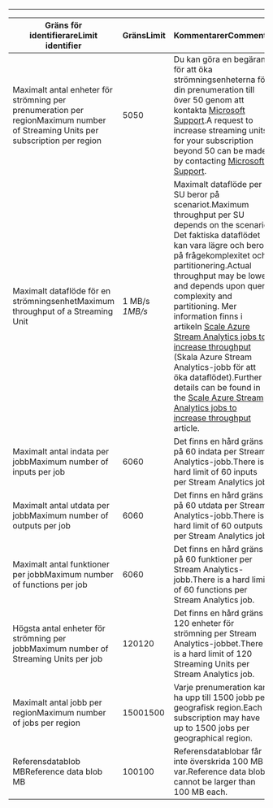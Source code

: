 ---
| <span data-ttu-id="00a2e-101">Gräns för identifierare</span><span class="sxs-lookup"><span data-stu-id="00a2e-101">Limit identifier</span></span> | <span data-ttu-id="00a2e-102">Gräns</span><span class="sxs-lookup"><span data-stu-id="00a2e-102">Limit</span></span> | <span data-ttu-id="00a2e-103">Kommentarer</span><span class="sxs-lookup"><span data-stu-id="00a2e-103">Comments</span></span> |
| --- | --- | --- |
| <span data-ttu-id="00a2e-104">Maximalt antal enheter för strömning per prenumeration per region</span><span class="sxs-lookup"><span data-stu-id="00a2e-104">Maximum number of Streaming Units per subscription per region</span></span> |<span data-ttu-id="00a2e-105">50</span><span class="sxs-lookup"><span data-stu-id="00a2e-105">50</span></span> |<span data-ttu-id="00a2e-106">Du kan göra en begäran för att öka strömningsenheterna för din prenumeration till över 50 genom att kontakta [Microsoft Support](https://support.microsoft.com/en-us).</span><span class="sxs-lookup"><span data-stu-id="00a2e-106">A request to increase streaming units for your subscription beyond 50 can be made by contacting [Microsoft Support](https://support.microsoft.com/en-us).</span></span> |
| <span data-ttu-id="00a2e-107">Maximalt dataflöde för en strömningsenhet</span><span class="sxs-lookup"><span data-stu-id="00a2e-107">Maximum throughput of a Streaming Unit</span></span> |<span data-ttu-id="00a2e-108">1 MB/s *</span><span class="sxs-lookup"><span data-stu-id="00a2e-108">1MB/s*</span></span> |<span data-ttu-id="00a2e-109">Maximalt dataflöde per SU beror på scenariot.</span><span class="sxs-lookup"><span data-stu-id="00a2e-109">Maximum throughput per SU depends on the scenario.</span></span> <span data-ttu-id="00a2e-110">Det faktiska dataflödet kan vara lägre och beror på frågekomplexitet och partitionering.</span><span class="sxs-lookup"><span data-stu-id="00a2e-110">Actual throughput may be lower and depends upon query complexity and partitioning.</span></span> <span data-ttu-id="00a2e-111">Mer information finns i artikeln [Scale Azure Stream Analytics jobs to increase throughput](../articles/stream-analytics/stream-analytics-scale-jobs.md) (Skala Azure Stream Analytics-jobb för att öka dataflödet).</span><span class="sxs-lookup"><span data-stu-id="00a2e-111">Further details can be found in the [Scale Azure Stream Analytics jobs to increase throughput](../articles/stream-analytics/stream-analytics-scale-jobs.md) article.</span></span> |
| <span data-ttu-id="00a2e-112">Maximalt antal indata per jobb</span><span class="sxs-lookup"><span data-stu-id="00a2e-112">Maximum number of inputs per job</span></span> |<span data-ttu-id="00a2e-113">60</span><span class="sxs-lookup"><span data-stu-id="00a2e-113">60</span></span> |<span data-ttu-id="00a2e-114">Det finns en hård gräns på 60 indata per Stream Analytics-jobb.</span><span class="sxs-lookup"><span data-stu-id="00a2e-114">There is a hard limit of 60 inputs per Stream Analytics job.</span></span> |
| <span data-ttu-id="00a2e-115">Maximalt antal utdata per jobb</span><span class="sxs-lookup"><span data-stu-id="00a2e-115">Maximum number of outputs per job</span></span> |<span data-ttu-id="00a2e-116">60</span><span class="sxs-lookup"><span data-stu-id="00a2e-116">60</span></span> |<span data-ttu-id="00a2e-117">Det finns en hård gräns på 60 utdata per Stream Analytics-jobb.</span><span class="sxs-lookup"><span data-stu-id="00a2e-117">There is a hard limit of 60 outputs per Stream Analytics job.</span></span> |
| <span data-ttu-id="00a2e-118">Maximalt antal funktioner per jobb</span><span class="sxs-lookup"><span data-stu-id="00a2e-118">Maximum number of functions per job</span></span> |<span data-ttu-id="00a2e-119">60</span><span class="sxs-lookup"><span data-stu-id="00a2e-119">60</span></span> |<span data-ttu-id="00a2e-120">Det finns en hård gräns på 60 funktioner per Stream Analytics-jobb.</span><span class="sxs-lookup"><span data-stu-id="00a2e-120">There is a hard limit of 60 functions per Stream Analytics job.</span></span> |
| <span data-ttu-id="00a2e-121">Högsta antal enheter för strömning per jobb</span><span class="sxs-lookup"><span data-stu-id="00a2e-121">Maximum number of Streaming Units per job</span></span> |<span data-ttu-id="00a2e-122">120</span><span class="sxs-lookup"><span data-stu-id="00a2e-122">120</span></span> |<span data-ttu-id="00a2e-123">Det finns en hård gräns 120 enheter för strömning per Stream Analytics-jobbet.</span><span class="sxs-lookup"><span data-stu-id="00a2e-123">There is a hard limit of 120 Streaming Units per Stream Analytics job.</span></span> |
| <span data-ttu-id="00a2e-124">Maximalt antal jobb per region</span><span class="sxs-lookup"><span data-stu-id="00a2e-124">Maximum number of jobs per region</span></span> |<span data-ttu-id="00a2e-125">1500</span><span class="sxs-lookup"><span data-stu-id="00a2e-125">1500</span></span> |<span data-ttu-id="00a2e-126">Varje prenumeration kan ha upp till 1500 jobb per geografisk region.</span><span class="sxs-lookup"><span data-stu-id="00a2e-126">Each subscription may have up to 1500 jobs per geographical region.</span></span> |
| <span data-ttu-id="00a2e-127">Referensdatablob MB</span><span class="sxs-lookup"><span data-stu-id="00a2e-127">Reference data blob MB</span></span> | <span data-ttu-id="00a2e-128">100</span><span class="sxs-lookup"><span data-stu-id="00a2e-128">100</span></span> | <span data-ttu-id="00a2e-129">Referensdatablobar får inte överskrida 100 MB var.</span><span class="sxs-lookup"><span data-stu-id="00a2e-129">Reference data blobs cannot be larger than 100 MB each.</span></span> |

